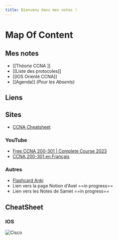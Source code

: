 ```yaml
---
title: Bienvenu dans mes notes !
---
```

# Map Of Content

## Mes notes 
- [[Théorie CCNA ]]
- [[Liste des protocoles]]
- [[IOS Orienté CCNA]]
- [[Agenda]] *(Pour les Absents)*

## Liens
## Sites
- [CCNA Cheatsheet](https://www.geeksforgeeks.org/ccna-cheatsheet/)

### YouTube
- [Free CCNA 200-301 | Complete Course 2023](https://www.youtube.com/watch?v=H8W9oMNSuwo&list=PLxbwE86jKRgMpuZuLBivzlM8s2Dk5lXBQ)
- [CCNA 200-301 en Français](https://www.youtube.com/watch?v=6TDjSEU9lZI&list=PLbk3pyxYxY-pn6U0yDr_IObXZD6aKs0lC)

### Autres
- [Flashcard Anki](https://ankiweb.net/shared/info/591991787)
- Lien vers la page Notion d'Axel ==in progress==
- Lien vers les Notes de Samet ==in progress==


## CheatSheet

### IOS 
![Cisco](https://www.piratemoo.com/content/images/2021/05/1_GcUr0Nay0X7JluaHJraNpQ-1.png)
